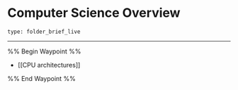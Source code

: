 # Computer Science Overview
 
```ccard
type: folder_brief_live
```
 
---

%% Begin Waypoint %%
- [[CPU architectures]]

%% End Waypoint %%